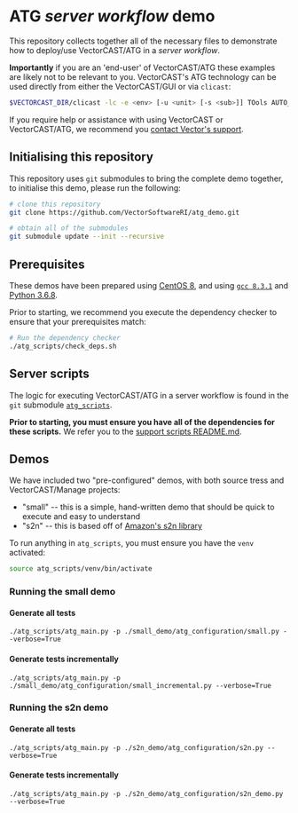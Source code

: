 # ATG *server workflow* demo

This repository collects together all of the necessary files to demonstrate how to deploy/use VectorCAST/ATG in a *server workflow*.

**Importantly** if you are an 'end-user' of VectorCAST/ATG these examples are likely not to be relevant to you. VectorCAST's ATG technology can be used directly from either the VectorCAST/GUI or via `clicast`:

```bash
$VECTORCAST_DIR/clicast -lc -e <env> [-u <unit> [-s <sub>]] TOols AUTO_Atg_test_generation <outputfile>
```

If you require help or assistance with using VectorCAST or VectorCAST/ATG, we recommend you [contact Vector's support](mailto:support@vector.com).

## Initialising this repository

This repository uses `git` submodules to bring the complete demo together, to initialise this demo, please run the following:

```bash
# clone this repository
git clone https://github.com/VectorSoftwareRI/atg_demo.git

# obtain all of the submodules
git submodule update --init --recursive
```

## Prerequisites

These demos have been prepared using [CentOS 8](https://www.centos.org/download/), and using [`gcc 8.3.1`](https://gcc.gnu.org/gcc-8/) and [Python 3.6.8](https://www.python.org/downloads/release/python-368/).

Prior to starting, we recommend you execute the dependency checker to ensure that your prerequisites match:

```bash
# Run the dependency checker
./atg_scripts/check_deps.sh
```

## Server scripts

The logic for executing VectorCAST/ATG in a server workflow is found in the `git` submodule [`atg_scripts`](atg_scripts). 

**Prior to starting, you must ensure you have all of the dependencies for these scripts.** We refer you to the [support scripts README.md](atg_scripts/README.md).

## Demos

We have included two "pre-configured" demos, with both source tress and VectorCAST/Manage projects:

* "small" -- this is a simple, hand-written demo that should be quick to execute and easy to understand
* "s2n" -- this is based off of [Amazon's s2n library](https://github.com/awslabs/s2n)

To run anything in `atg_scripts`, you must ensure you have the `venv` activated:

```bash
source atg_scripts/venv/bin/activate
```

### Running the small demo

#### Generate all tests

```
./atg_scripts/atg_main.py -p ./small_demo/atg_configuration/small.py --verbose=True
```

#### Generate tests incrementally

```
./atg_scripts/atg_main.py -p ./small_demo/atg_configuration/small_incremental.py --verbose=True
```

### Running the s2n demo

#### Generate all tests

```
./atg_scripts/atg_main.py -p ./s2n_demo/atg_configuration/s2n.py --verbose=True
```

#### Generate tests incrementally

```
./atg_scripts/atg_main.py -p ./s2n_demo/atg_configuration/s2n_demo.py --verbose=True
```

### 
